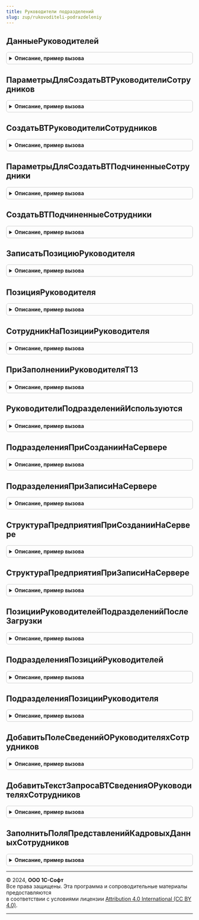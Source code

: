 ```yaml
---
title: Руководители подразделений
slug: zup/rukovoditeli-podrazdeleniy
---
```



## ДанныеРуководителей
<details style="margin: 1em 0; padding: 0.5em; border: 1px solid #ccc; border-radius: 6px;">

<summary style="font-weight: bold; cursor: pointer;">Описание, пример вызова</summary>

```bsl

// Возвращает руководителей подразделения
// Параметры:
//	Подразделения - Массив Из СправочникСсылка.СтруктураПредприятия
//	НаследованиеРуководителей - Булево - если признак = Истина, руководителем подразделения будет считаться руководитель ближайшего родителя.
//
// Возвращаемое значение:
//	Соответствие Из КлючИЗначение:
//		* Ключ		- СправочникСсылка.СтруктураПредприятия - подразделение.
//		* Значение 	- Структура:
//			* Руководитель - СправочникСсылка.Сотрудники - руководитель
//			* ПозицияРуководителя - СправочникСсылка.ШтатноеРасписание - позиция руководителя
//			* ФизическоеЛицо - СправочникСсылка.ФизическиеЛица - физическое лицо руководителя
Функция ДанныеРуководителей(Подразделения, НаследованиеРуководителей = Ложь) Экспорт
```

Пример вызова
```bsl
Результат = РуководителиПодразделений.ДанныеРуководителей(Подразделения, НаследованиеРуководителей);
```
</details>

## ПараметрыДляСоздатьВТРуководителиСотрудников
<details style="margin: 1em 0; padding: 0.5em; border: 1px solid #ccc; border-radius: 6px;">

<summary style="font-weight: bold; cursor: pointer;">Описание, пример вызова</summary>

```bsl

// Описание параметров для СоздатьВТРуководителиСотрудников()
// Возвращаемое значение:
// 	Структура - параметры для СоздатьВТРуководителиСотрудников() со значениями по умолчанию.
//
Функция ПараметрыДляСоздатьВТРуководителиСотрудников() Экспорт
```

Пример вызова
```bsl
Результат = РуководителиПодразделений.ПараметрыДляСоздатьВТРуководителиСотрудников() 
```
</details>

## СоздатьВТРуководителиСотрудников
<details style="margin: 1em 0; padding: 0.5em; border: 1px solid #ccc; border-radius: 6px;">

<summary style="font-weight: bold; cursor: pointer;">Описание, пример вызова</summary>

```bsl

// Создает временную таблицу с руководителями сотрудников
// Параметры:
//	МенеджерВременныхТаблиц - МенеджерВременныхТаблиц - менеджер временных таблиц
//	ИмяВТСотрудники			- Строка - имя временной таблицы, в которой содержатся сотрудники, для которых необходимо получить руководителей.
//	ПараметрыСоздания		- Структура - см. ПараметрыДляСоздатьВТРуководителиСотрудников()
//
Процедура СоздатьВТРуководителиСотрудников(МенеджерВременныхТаблиц, ИмяВТСотрудники, ПараметрыСоздания) Экспорт
```

Пример вызова
```bsl
РуководителиПодразделений.СоздатьВТРуководителиСотрудников(МенеджерВременныхТаблиц, ИмяВТСотрудники, ПараметрыСоздания) 
```
</details>

## ПараметрыДляСоздатьВТПодчиненныеСотрудники
<details style="margin: 1em 0; padding: 0.5em; border: 1px solid #ccc; border-radius: 6px;">

<summary style="font-weight: bold; cursor: pointer;">Описание, пример вызова</summary>

```bsl

// Описание параметров для СоздатьВТПодчиненныеСотрудники()
// Возвращаемое значение:
// 	Структура - параметры для СоздатьВТПодчиненныеСотрудники() со значениями по умолчанию.
//
Функция ПараметрыДляСоздатьВТПодчиненныеСотрудники() Экспорт
```

Пример вызова
```bsl
Результат = РуководителиПодразделений.ПараметрыДляСоздатьВТПодчиненныеСотрудники() 
```
</details>

## СоздатьВТПодчиненныеСотрудники
<details style="margin: 1em 0; padding: 0.5em; border: 1px solid #ccc; border-radius: 6px;">

<summary style="font-weight: bold; cursor: pointer;">Описание, пример вызова</summary>

```bsl

// Создает временную таблицу с подчиненными сотрудниками
// Параметры:
//	МенеджерВременныхТаблиц - МенеджерВременныхТаблиц - менеджер временных таблиц
//	ИмяВТРуководители		- Строка - имя временной таблицы, в которой содержатся сотрудники, для которых необходимо получить руководителей.
//	ПараметрыСоздания		- Структура - см. ПараметрыДляСоздатьВТПодчиненныеСотрудники()
//
Процедура СоздатьВТПодчиненныеСотрудники(МенеджерВременныхТаблиц, ИмяВТРуководители, ПараметрыСоздания) Экспорт
```

Пример вызова
```bsl
РуководителиПодразделений.СоздатьВТПодчиненныеСотрудники(МенеджерВременныхТаблиц, ИмяВТРуководители, ПараметрыСоздания) 
```
</details>

## ЗаписатьПозициюРуководителя
<details style="margin: 1em 0; padding: 0.5em; border: 1px solid #ccc; border-radius: 6px;">

<summary style="font-weight: bold; cursor: pointer;">Описание, пример вызова</summary>

```bsl

Процедура ЗаписатьПозициюРуководителя(Подразделение, ПозицияРуководителя) Экспорт
```

Пример вызова
```bsl
РуководителиПодразделений.ЗаписатьПозициюРуководителя(Подразделение, ПозицияРуководителя) 
```
</details>

## ПозицияРуководителя
<details style="margin: 1em 0; padding: 0.5em; border: 1px solid #ccc; border-radius: 6px;">

<summary style="font-weight: bold; cursor: pointer;">Описание, пример вызова</summary>

```bsl

Функция ПозицияРуководителя(Подразделение) Экспорт
```

Пример вызова
```bsl
Результат = РуководителиПодразделений.ПозицияРуководителя(Подразделение) 
```
</details>

## СотрудникНаПозицииРуководителя
<details style="margin: 1em 0; padding: 0.5em; border: 1px solid #ccc; border-radius: 6px;">

<summary style="font-weight: bold; cursor: pointer;">Описание, пример вызова</summary>

```bsl

Функция СотрудникНаПозицииРуководителя(ПозицияРуководителя) Экспорт
```

Пример вызова
```bsl
Результат = РуководителиПодразделений.СотрудникНаПозицииРуководителя(ПозицияРуководителя) 
```
</details>

## ПриЗаполненииРуководителяТ13
<details style="margin: 1em 0; padding: 0.5em; border: 1px solid #ccc; border-radius: 6px;">

<summary style="font-weight: bold; cursor: pointer;">Описание, пример вызова</summary>

```bsl

Процедура ПриЗаполненииРуководителяТ13(Подразделение, ФИО, Должность, ДатаАктуальности, СтандартнаяОбработка) Экспорт
```

Пример вызова
```bsl
РуководителиПодразделений.ПриЗаполненииРуководителяТ13(Подразделение, ФИО, Должность, ДатаАктуальности, СтандартнаяОбработка) 
```
</details>

## РуководителиПодразделенийИспользуются
<details style="margin: 1em 0; padding: 0.5em; border: 1px solid #ccc; border-radius: 6px;">

<summary style="font-weight: bold; cursor: pointer;">Описание, пример вызова</summary>

```bsl

Функция РуководителиПодразделенийИспользуются() Экспорт
```

Пример вызова
```bsl
Результат = РуководителиПодразделений.РуководителиПодразделенийИспользуются() 
```
</details>

## ПодразделенияПриСозданииНаСервере
<details style="margin: 1em 0; padding: 0.5em; border: 1px solid #ccc; border-radius: 6px;">

<summary style="font-weight: bold; cursor: pointer;">Описание, пример вызова</summary>

```bsl

Процедура ПодразделенияПриСозданииНаСервере(Форма) Экспорт
```

Пример вызова
```bsl
РуководителиПодразделений.ПодразделенияПриСозданииНаСервере(Форма) 
```
</details>

## ПодразделенияПриЗаписиНаСервере
<details style="margin: 1em 0; padding: 0.5em; border: 1px solid #ccc; border-radius: 6px;">

<summary style="font-weight: bold; cursor: pointer;">Описание, пример вызова</summary>

```bsl

Процедура ПодразделенияПриЗаписиНаСервере(Форма, ТекущийОбъект, Отказ, ПараметрыЗаписи) Экспорт
```

Пример вызова
```bsl
РуководителиПодразделений.ПодразделенияПриЗаписиНаСервере(Форма, ТекущийОбъект, Отказ, ПараметрыЗаписи) 
```
</details>

## СтруктураПредприятияПриСозданииНаСервере
<details style="margin: 1em 0; padding: 0.5em; border: 1px solid #ccc; border-radius: 6px;">

<summary style="font-weight: bold; cursor: pointer;">Описание, пример вызова</summary>

```bsl

Процедура СтруктураПредприятияПриСозданииНаСервере(Форма) Экспорт
```

Пример вызова
```bsl
РуководителиПодразделений.СтруктураПредприятияПриСозданииНаСервере(Форма) 
```
</details>

## СтруктураПредприятияПриЗаписиНаСервере
<details style="margin: 1em 0; padding: 0.5em; border: 1px solid #ccc; border-radius: 6px;">

<summary style="font-weight: bold; cursor: pointer;">Описание, пример вызова</summary>

```bsl

Процедура СтруктураПредприятияПриЗаписиНаСервере(Форма, Отказ, ТекущийОбъект, ПараметрыЗаписи) Экспорт
```

Пример вызова
```bsl
РуководителиПодразделений.СтруктураПредприятияПриЗаписиНаСервере(Форма, Отказ, ТекущийОбъект, ПараметрыЗаписи) 
```
</details>

## ПозицииРуководителейПодразделенийПослеЗагрузки
<details style="margin: 1em 0; padding: 0.5em; border: 1px solid #ccc; border-radius: 6px;">

<summary style="font-weight: bold; cursor: pointer;">Описание, пример вызова</summary>

```bsl

Процедура ПозицииРуководителейПодразделенийПослеЗагрузки(Объект, ОбъектНайден, ПараметрыОбъекта, Параметры, Отказ) Экспорт
```

Пример вызова
```bsl
РуководителиПодразделений.ПозицииРуководителейПодразделенийПослеЗагрузки(Объект, ОбъектНайден, ПараметрыОбъекта, Параметры, Отказ) 
```
</details>

## ПодразделенияПозицийРуководителей
<details style="margin: 1em 0; padding: 0.5em; border: 1px solid #ccc; border-radius: 6px;">

<summary style="font-weight: bold; cursor: pointer;">Описание, пример вызова</summary>

```bsl

Функция ПодразделенияПозицийРуководителей(Позиции) Экспорт
```

Пример вызова
```bsl
Результат = РуководителиПодразделений.ПодразделенияПозицийРуководителей(Позиции) 
```
</details>

## ПодразделенияПозицииРуководителя
<details style="margin: 1em 0; padding: 0.5em; border: 1px solid #ccc; border-radius: 6px;">

<summary style="font-weight: bold; cursor: pointer;">Описание, пример вызова</summary>

```bsl

Функция ПодразделенияПозицииРуководителя(ПозицияРуководителя) Экспорт
```

Пример вызова
```bsl
Результат = РуководителиПодразделений.ПодразделенияПозицииРуководителя(ПозицияРуководителя) 
```
</details>

## ДобавитьПолеСведенийОРуководителяхСотрудников
<details style="margin: 1em 0; padding: 0.5em; border: 1px solid #ccc; border-radius: 6px;">

<summary style="font-weight: bold; cursor: pointer;">Описание, пример вызова</summary>

```bsl

Функция ДобавитьПолеСведенийОРуководителяхСотрудников(ИмяПоля, ТекстыОписанияПолей, ИсточникиДанных) Экспорт
```

Пример вызова
```bsl
Результат = РуководителиПодразделений.ДобавитьПолеСведенийОРуководителяхСотрудников(ИмяПоля, ТекстыОписанияПолей, ИсточникиДанных) 
```
</details>

## ДобавитьТекстЗапросаВТСведенияОРуководителяхСотрудников
<details style="margin: 1em 0; padding: 0.5em; border: 1px solid #ccc; border-radius: 6px;">

<summary style="font-weight: bold; cursor: pointer;">Описание, пример вызова</summary>

```bsl

Процедура ДобавитьТекстЗапросаВТСведенияОРуководителяхСотрудников(Запрос, ТолькоРазрешенные, ОписательВременнойТаблицыОтборов, ПоляОтбораПериодическихДанных, ИсточникиДанных) Экспорт
```

Пример вызова
```bsl
РуководителиПодразделений.ДобавитьТекстЗапросаВТСведенияОРуководителяхСотрудников(Запрос, ТолькоРазрешенные, ОписательВременнойТаблицыОтборов, ПоляОтбораПериодическихДанных, ИсточникиДанных) 
```
</details>

## ЗаполнитьПоляПредставленийКадровыхДанныхСотрудников
<details style="margin: 1em 0; padding: 0.5em; border: 1px solid #ccc; border-radius: 6px;">

<summary style="font-weight: bold; cursor: pointer;">Описание, пример вызова</summary>

```bsl

Процедура ЗаполнитьПоляПредставленийКадровыхДанныхСотрудников(ДополнительныеПоляПредставлений, ПутьКПолямСотрудника) Экспорт
```

Пример вызова
```bsl
РуководителиПодразделений.ЗаполнитьПоляПредставленийКадровыхДанныхСотрудников(ДополнительныеПоляПредставлений, ПутьКПолямСотрудника) 
```
</details>

---

© 2024, **ООО 1С-Софт**  
Все права защищены. Эта программа и сопроводительные материалы предоставляются  
в соответствии с условиями лицензии [Attribution 4.0 International (CC BY 4.0)](https://creativecommons.org/licenses/by/4.0/legalcode).

---
